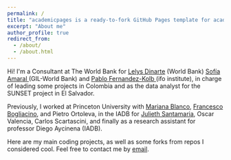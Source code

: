 ```yaml
---
permalink: /
title: "academicpages is a ready-to-fork GitHub Pages template for academic personal websites"
excerpt: "About me"
author_profile: true
redirect_from: 
  - /about/
  - /about.html
---
```


Hi! I'm a Consultant at The World Bank for  [Lelys Dinarte](https://sites.google.com/view/lelys-dinarte/ongoing-work?authuser=0) (World Bank)  [Sofía Amaral ](https://sites.google.com/view/sofia-amaral/home) (GIL-World Bank) and [Pablo Fernandez-Kolb
](https://www.ifo.de/en/kolb-p) (ifo institute), in charge of leading some projects in Colombia and as the data analyst for the SUNSET project in El Salvador.

Previously, I worked at Princeton University with [Mariana Blanco](https://sites.google.com/site/mbnet26/home), [Francesco Bogliacino](https://francescobogliacino.com/), and Pietro Ortoleva, in the IADB for [Julieth Santamaria](https://www.juliethsantamaria.com/), Oscar Valencia, Carlos Scartascini, and  finally as a research assistant for professor Diego Aycinena (IADB).

Here are my main coding projects, as well as some forks from repos I considered cool. Feel free to contact me by [email](diezebram@gmail.com). 
